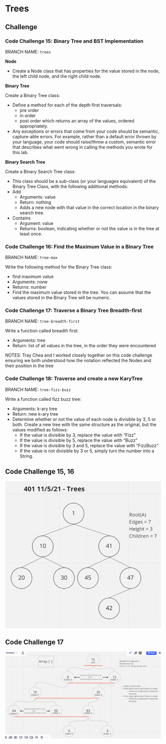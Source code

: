 # Trees

<!-- Short summary or background information -->

## Challenge

### **Code Challenge 15: Binary Tree and BST Implementation**

BRANCH NAME: `trees`

**Node**

- Create a Node class that has properties for the value stored in the node, the left child node, and the right child node.

**Binary Tree**

Create a Binary Tree class:

- Define a method for each of the depth first traversals:
  - pre order
  - in order
  - post order which returns an array of the values, ordered appropriately.
- Any exceptions or errors that come from your code should be semantic, capture-able errors. For example, rather than a default error thrown by your language, your code should raise/throw a custom, semantic error that describes what went wrong in calling the methods you wrote for this lab.

**Binary Search Tree**

Create a Binary Search Tree class:

- This class should be a sub-class (or your languages equivalent) of the Binary Tree Class, with the following additional methods:
- Add
  - Arguments: value
  - Return: nothing
  - Adds a new node with that value in the correct location in the binary search tree.
- Contains
  - Argument: value
  - Returns: boolean, indicating whether or not the value is in the tree at least once.

### **Code Challenge 16: Find the Maximum Value in a Binary Tree**

BRANCH NAME: `tree-max`

Write the following method for the Binary Tree class:

- find maximum value
- Arguments: none
- Returns: number
- Find the maximum value stored in the tree. You can assume that the values stored in the Binary Tree will be numeric.

### **Code Challenge 17: Traverse a Binary Tree Breadth-first**

BRANCH NAME: `tree-breadth-first`

Write a function called breadth first:

- Arguments: tree
- Return: list of all values in the tree, in the order they were encountered

NOTES: Tray Chea and I worked closely together on this code challenge ensuring we both understood how the notation reflected the Nodes and their position in the tree

### **Code Challenge 18: Traverse and create a new KaryTree**

BRANCH NAME: `tree-fizz-buzz`

Write a function called fizz buzz tree:

- Arguments: k-ary tree
- Return: new k-ary tree
- Determine whether or not the value of each node is divisible by 3, 5 or both. Create a new tree with the same structure as the original, but the values modified as follows:
  - If the value is divisible by 3, replace the value with “Fizz”
  - If the value is divisible by 5, replace the value with “Buzz”
  - If the value is divisible by 3 and 5, replace the value with “FizzBuzz”
  - If the value is not divisible by 3 or 5, simply turn the number into a String.

## Code Challenge 15, 16

![tree](tree.PNG)

## Code Challenge 17

![breadth-first](breadth-first.PNG)
